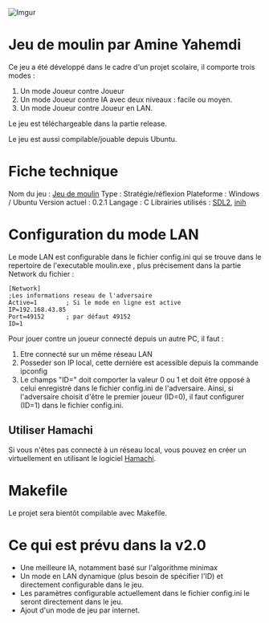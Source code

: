 ![Imgur](https://i.imgur.com/XHw8dh5.png)

# Jeu de moulin par Amine Yahemdi

Ce jeu a été développé dans le cadre d'un projet scolaire, il comporte trois modes :
1. Un mode Joueur contre Joueur
2. Un mode Joueur contre IA avec deux niveaux : facile ou moyen.
3. Un mode Joueur contre Joueur en LAN.

Le jeu est téléchargeable dans la partie release.

Le jeu est aussi compilable/jouable depuis Ubuntu.

# Fiche technique 
Nom du jeu : [Jeu de moulin](https://fr.wikipedia.org/wiki/Jeu_du_moulin)
Type : Stratégie/réflexion
Plateforme : Windows / Ubuntu
Version actuel : 0.2.1
Langage : C
Librairies utilisés : [SDL2](https://www.libsdl.org/download-2.0.php), [inih](https://github.com/benhoyt/inih)

# Configuration du mode LAN

Le mode LAN est configurable dans le fichier config.ini qui se trouve dans le repertoire de l'executable moulin.exe , plus précisement dans la partie Network du fichier :

    [Network]
    ;Les informations reseau de l'adversaire
    Active=1 		; Si le mode en ligne est active
    IP=192.168.43.85
    Port=49152		; par défaut 49152
    ID=1

Pour jouer contre un joueur connecté depuis un autre PC, il faut :

1. Etre connecté sur un même réseau LAN
2. Posseder son IP local, cette derniére est acessible depuis la commande ipconfig
3. Le champs "ID=" doit comporter la valeur 0 ou 1 et doit être opposé à celui enregistré dans le fichier config.ini de l'adversaire. Ainsi, si l'adversaire choisit d'être le premier joueur (ID=0), il faut configurer (ID=1) dans le fichier config.ini.
## Utiliser Hamachi
Si vous n'êtes pas connecté à un réseau local, vous pouvez en créer un virtuellement en utilisant le logiciel [Hamachi](https://www.logmein.com/). 
# Makefile

Le projet sera bientôt compilable avec Makefile.

# Ce qui est prévu dans la v2.0
- Une meilleure IA, notamment basé sur l'algorithme minimax
- Un mode en LAN dynamique (plus besoin de spécifier l'ID) et directement configurable dans le jeu.
- Les paramètres configurable actuellement dans le fichier config.ini le seront directement dans le jeu.
- Ajout d'un mode de jeu par internet. 